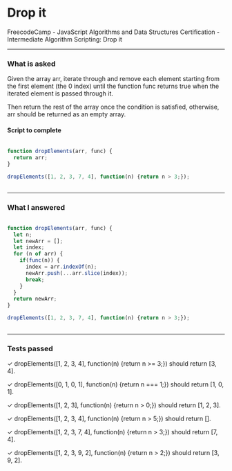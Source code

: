 # Drop it
FreecodeCamp - JavaScript Algorithms and Data Structures Certification - Intermediate Algorithm Scripting: Drop it


---


### What is asked

Given the array arr, iterate through and remove each element starting from the first element (the 0 index) until the function func returns true when the iterated element is passed through it.

Then return the rest of the array once the condition is satisfied, otherwise, arr should be returned as an empty array.

#### Script to complete

```javascript  
  
function dropElements(arr, func) {
  return arr;
}

dropElements([1, 2, 3, 7, 4], function(n) {return n > 3;});
  

```

---


### What I answered

```javascript  
  
function dropElements(arr, func) {
  let n;
  let newArr = [];
  let index;
  for (n of arr) {
    if(func(n)) {
      index = arr.indexOf(n);
      newArr.push(...arr.slice(index));
      break;
    }
  }
  return newArr;
}

dropElements([1, 2, 3, 7, 4], function(n) {return n > 3;});
  

```

---


### Tests passed

✓ dropElements([1, 2, 3, 4], function(n) {return n >= 3;}) should return [3, 4].

✓ dropElements([0, 1, 0, 1], function(n) {return n === 1;}) should return [1, 0, 1].

✓ dropElements([1, 2, 3], function(n) {return n > 0;}) should return [1, 2, 3].

✓ dropElements([1, 2, 3, 4], function(n) {return n > 5;}) should return [].

✓ dropElements([1, 2, 3, 7, 4], function(n) {return n > 3;}) should return [7, 4].

✓ dropElements([1, 2, 3, 9, 2], function(n) {return n > 2;}) should return [3, 9, 2].